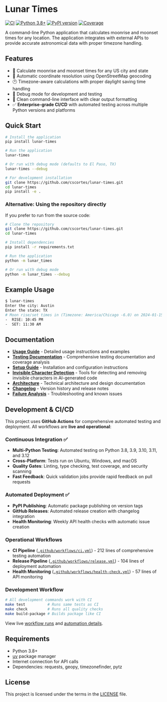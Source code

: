 # Lunar Times

[![CI](https://github.com/cscortes/lunar-times/workflows/CI/badge.svg)](https://github.com/cscortes/lunar-times/actions)
[![Python 3.8+](https://img.shields.io/badge/python-3.8+-blue.svg)](https://www.python.org/downloads/)
[![PyPI version](https://badge.fury.io/py/lunar-times.svg)](https://badge.fury.io/py/lunar-times)
[![Coverage](https://codecov.io/gh/cscortes/lunar-times/branch/main/graph/badge.svg)](https://codecov.io/gh/cscortes/lunar-times)

A command-line Python application that calculates moonrise and moonset times for any location. The application integrates with external APIs to provide accurate astronomical data with proper timezone handling.

## Features

- 🌙 Calculate moonrise and moonset times for any US city and state
- 📍 Automatic coordinate resolution using OpenStreetMap geocoding
- 🕐 Timezone-aware calculations with proper daylight saving time handling
- 🔧 Debug mode for development and testing
- 🚀 Clean command-line interface with clear output formatting
- ✅ **Enterprise-grade CI/CD** with automated testing across multiple Python versions and platforms

## Quick Start

```bash
# Install the application
pip install lunar-times

# Run the application
lunar-times

# Or run with debug mode (defaults to El Paso, TX)
lunar-times --debug

# For development installation
git clone https://github.com/cscortes/lunar-times.git
cd lunar-times
pip install -e .
```

### Alternative: Using the repository directly

If you prefer to run from the source code:

```bash
# Clone the repository
git clone https://github.com/cscortes/lunar-times.git
cd lunar-times

# Install dependencies
pip install -r requirements.txt

# Run the application
python -m lunar_times

# Or run with debug mode
python -m lunar_times --debug
```


## Example Usage

```bash
$ lunar-times
Enter the city: Austin
Enter the state: TX
# Moon rise/set times in (Timezone: America/Chicago -6.0) on 2024-01-15:
-  RISE: 10:45 PM
-  SET: 11:30 AM
```

## Documentation

- **[Usage Guide](docs/USAGE.md)** - Detailed usage instructions and examples
- **[Testing Documentation](docs/TEST.md)** - Comprehensive testing documentation and coverage analysis
- **[Setup Guide](docs/SETUP.md)** - Installation and configuration instructions
- **[Invisible Character Detection](scripts/invisible_chars_commands.md)** - Tools for detecting and removing invisible characters in AI-generated code
- **[Architecture](docs/ARCH.md)** - Technical architecture and design documentation
- **[Changelog](docs/CHANGELOG.md)** - Version history and release notes
- **[Failure Analysis](docs/FAILURE.md)** - Troubleshooting and known issues

## Development & CI/CD

This project uses **GitHub Actions** for comprehensive automated testing and deployment. All workflows are **live and operational**:

### Continuous Integration ✅
- **Multi-Python Testing**: Automated testing on Python 3.8, 3.9, 3.10, 3.11, and 3.12
- **Cross-Platform**: Tests run on Ubuntu, Windows, and macOS 
- **Quality Gates**: Linting, type checking, test coverage, and security scanning
- **Fast Feedback**: Quick validation jobs provide rapid feedback on pull requests

### Automated Deployment ✅
- **PyPI Publishing**: Automatic package publishing on version tags
- **GitHub Releases**: Automated release creation with changelog integration  
- **Health Monitoring**: Weekly API health checks with automatic issue creation

### Operational Workflows
- **CI Pipeline** ([`.github/workflows/ci.yml`](.github/workflows/ci.yml)) - 212 lines of comprehensive testing automation
- **Release Pipeline** ([`.github/workflows/release.yml`](.github/workflows/release.yml)) - 104 lines of deployment automation
- **Health Monitoring** ([`.github/workflows/health-check.yml`](.github/workflows/health-check.yml)) - 57 lines of API monitoring

### Development Workflow
```bash
# All development commands work with CI
make test          # Runs same tests as CI
make check         # Runs all quality checks  
make build-package # Builds package like CI
```

View live [workflow runs](https://github.com/cscortes/lunar-times/actions) and [automation details](.github/workflows/).

## Requirements

- Python 3.8+
- [uv](https://docs.astral.sh/uv/) package manager
- Internet connection for API calls
- Dependencies: requests, geopy, timezonefinder, pytz

## License

This project is licensed under the terms in the [LICENSE](LICENSE) file.

